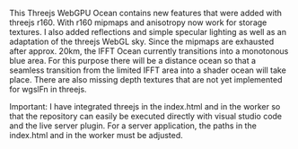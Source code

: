 This Threejs WebGPU Ocean contains new features that were added with threejs r160.
With r160 mipmaps and anisotropy now work for storage textures. I also added reflections and simple specular lighting as well as an adaptation of the threejs WebGL sky.
Since the mipmaps are exhausted after approx. 20km, the IFFT Ocean currently transitions into a monotonous blue area. For this purpose there will be a distance ocean so that a seamless transition from the limited IFFT area into a shader ocean will take place. There are also missing depth textures that are not yet implemented for wgslFn in threejs.

Important: I have integrated threejs in the index.html and in the worker so that the repository can easily be executed directly with visual studio code and the live server plugin. For a server application, the paths in the index.html and in the worker must be adjusted.
